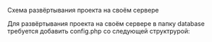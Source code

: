 Схема развёртывания проекта на своём сервере

Для развёртывания проекта на своём сервере в папку database требуется добавить config.php со следующей структрурой:
<?php
// Конфиг для настройки доступа к базе данных и бота Telegram для авторизации
$BOT_TOKEN = "";
$BOT_USERNAME = "";
$servername = "";
$username = "";
$password = "";
$dbname = "";